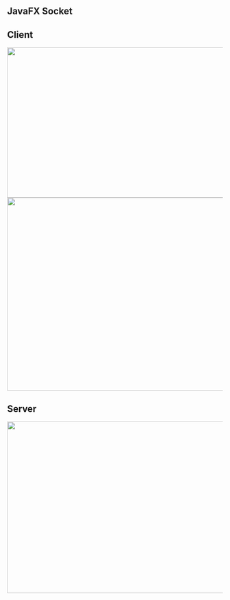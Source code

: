 ## JavaFX Socket

## Client
<img src="https://user-images.githubusercontent.com/39607018/209715894-1be6d178-f38a-4c3a-bed7-d5e6a4c301c5.png" width="1000" height="350">
<img src="https://user-images.githubusercontent.com/39607018/209716016-d37f4d0f-96ac-4bd5-8dcb-631cb6aee11d.png" width="600" height="450">

## Server
<img src="https://user-images.githubusercontent.com/39607018/209715790-62999373-a32a-42fb-b4dc-16aab7e53bef.png" width="590" height="400">
